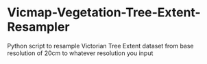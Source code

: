 # Vicmap-Vegetation-Tree-Extent-Resampler
Python script to resample Victorian Tree Extent dataset from base resolution of 20cm to whatever resolution you input
